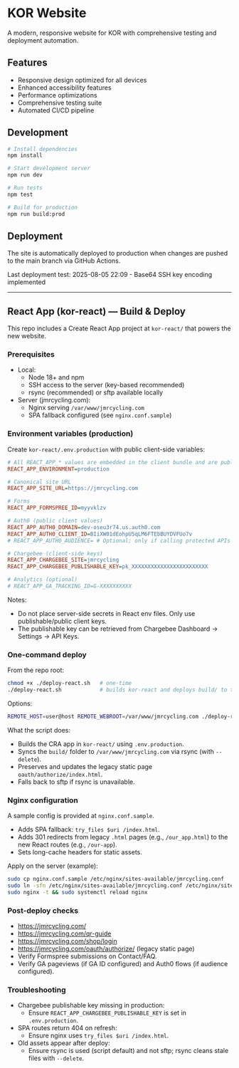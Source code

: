 # KOR Website

A modern, responsive website for KOR with comprehensive testing and deployment automation.

## Features

- Responsive design optimized for all devices
- Enhanced accessibility features
- Performance optimizations
- Comprehensive testing suite
- Automated CI/CD pipeline

## Development

```bash
# Install dependencies
npm install

# Start development server
npm run dev

# Run tests
npm test

# Build for production
npm run build:prod
```

## Deployment

The site is automatically deployed to production when changes are pushed to the main branch via GitHub Actions.

Last deployment test: 2025-08-05 22:09 - Base64 SSH key encoding implemented

---

## React App (kor-react) — Build & Deploy

This repo includes a Create React App project at `kor-react/` that powers the new website.

### Prerequisites
- Local:
  - Node 18+ and npm
  - SSH access to the server (key-based recommended)
  - rsync (recommended) or sftp available locally
- Server (jmrcycling.com):
  - Nginx serving `/var/www/jmrcycling.com`
  - SPA fallback configured (see `nginx.conf.sample`)

### Environment variables (production)
Create `kor-react/.env.production` with public client-side variables:

```ini path=/Users/masontuft/Documents/GitHub/KOR/kor-react/.env.production start=1
# All REACT_APP_* values are embedded in the client bundle and are public.
REACT_APP_ENVIRONMENT=production

# Canonical site URL
REACT_APP_SITE_URL=https://jmrcycling.com

# Forms
REACT_APP_FORMSPREE_ID=myyvklzv

# Auth0 (public client values)
REACT_APP_AUTH0_DOMAIN=dev-oseu3r74.us.auth0.com
REACT_APP_AUTH0_CLIENT_ID=BIiXW01dEohpU5qLM6FTEbBUYDVFUo7v
# REACT_APP_AUTH0_AUDIENCE= # Optional; only if calling protected APIs

# Chargebee (client-side keys)
REACT_APP_CHARGEBEE_SITE=jmrcycling
REACT_APP_CHARGEBEE_PUBLISHABLE_KEY=pk_XXXXXXXXXXXXXXXXXXXXXXXX

# Analytics (optional)
# REACT_APP_GA_TRACKING_ID=G-XXXXXXXXXX
```

Notes:
- Do not place server-side secrets in React env files. Only use publishable/public client keys.
- The publishable key can be retrieved from Chargebee Dashboard → Settings → API Keys.

### One-command deploy
From the repo root:

```bash path=null start=null
chmod +x ./deploy-react.sh   # one-time
./deploy-react.sh            # builds kor-react and deploys build/ to the server
```

Options:

```bash path=null start=null
REMOTE_HOST=user@host REMOTE_WEBROOT=/var/www/jmrcycling.com ./deploy-react.sh
```

What the script does:
- Builds the CRA app in `kor-react/` using `.env.production`.
- Syncs the `build/` folder to `/var/www/jmrcycling.com` via rsync (with `--delete`).
- Preserves and updates the legacy static page `oauth/authorize/index.html`.
- Falls back to sftp if rsync is unavailable.

### Nginx configuration
A sample config is provided at `nginx.conf.sample`.
- Adds SPA fallback: `try_files $uri /index.html`.
- Adds 301 redirects from legacy `.html` pages (e.g., `/our_app.html`) to the new React routes (e.g., `/our-app`).
- Sets long-cache headers for static assets.

Apply on the server (example):

```bash path=null start=null
sudo cp nginx.conf.sample /etc/nginx/sites-available/jmrcycling.conf
sudo ln -sfn /etc/nginx/sites-available/jmrcycling.conf /etc/nginx/sites-enabled/jmrcycling.conf
sudo nginx -t && sudo systemctl reload nginx
```

### Post-deploy checks
- https://jmrcycling.com/
- https://jmrcycling.com/qr-guide
- https://jmrcycling.com/shop/login
- https://jmrcycling.com/oauth/authorize/ (legacy static page)
- Verify Formspree submissions on Contact/FAQ.
- Verify GA pageviews (if GA ID configured) and Auth0 flows (if audience configured).

### Troubleshooting
- Chargebee publishable key missing in production:
  - Ensure `REACT_APP_CHARGEBEE_PUBLISHABLE_KEY` is set in `.env.production`.
- SPA routes return 404 on refresh:
  - Ensure nginx uses `try_files $uri /index.html`.
- Old assets appear after deploy:
  - Ensure rsync is used (script default) and not sftp; rsync cleans stale files with `--delete`.
